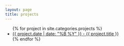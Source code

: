 ```yaml
---
layout: page
title: projects
---
```

<!-- 
{% for tag in site.tags %}
  <h3>{{ tag[0] }}</h3>
  <ul>
    {% for post in tag[1] %}
      <li><a href="{{ post.url }}">{{ post.date | date: "%B %Y" }} - {{ post.title }}</a></li>
    {% endfor %}
  </ul>
{% endfor %} -->

<!-- {% for tag in site.tags %}
  <h3>{{ tag[0] }}</h3>
  <ul>
    {% for post in tag[1] %}
      <li><a href="{{ post.url }}">{{ post.date | date: "%B %Y" }} - {{ post.title }}</a></li>
    {% endfor %}
  </ul>
{% endfor %} -->

<ul>
  {% for project in site.categories.projects %}
    <!-- <h3>{{ project[0] }}</h3> -->
    <!-- <ul> -->
      <!-- {% for post in tag[1] %} -->
    <li><a href="{{ project.url }}">{{ project.date | date: "%B %Y" }} - {{ project.title }}</a></li>
      <!-- {% endfor %} -->
    <!-- </ul> -->
  {% endfor %}
</ul> 

